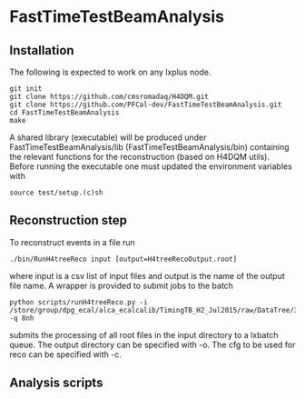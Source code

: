 # FastTimeTestBeamAnalysis

## Installation

The following is expected to work on any lxplus node.
```
git init
git clone https://github.com/cmsromadaq/H4DQM.git
git clone https://github.com/PFCal-dev/FastTimeTestBeamAnalysis.git
cd FastTimeTestBeamAnalysis
make
```
A shared library (executable) will be produced under 
FastTimeTestBeamAnalysis/lib 
(FastTimeTestBeamAnalysis/bin)
containing the relevant functions for the reconstruction (based on H4DQM utils).
Before running the executable one must updated the environment variables with
```
source test/setup.(c)sh
```

## Reconstruction step

To reconstruct events in a file run
```
./bin/RunH4treeReco input [output=H4treeRecoOutput.root]
```
where input is a csv list of input files and output is the name of the output file name.
A wrapper is provided to submit jobs to the batch
```
python scripts/runH4treeReco.py -i /store/group/dpg_ecal/alca_ecalcalib/TimingTB_H2_Jul2015/raw/DataTree/3314/ -q 8nh
```
submits the processing of all root files in the input directory to a lxbatch queue.
The output directory can be specified with -o.
The cfg to be used for reco can be specified with -c.

## Analysis scripts

